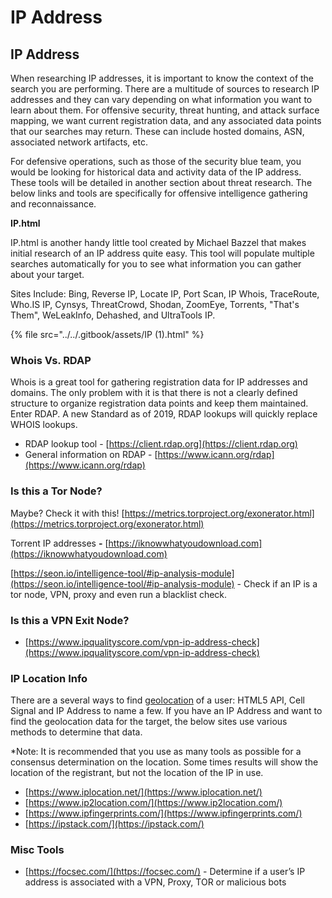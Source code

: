 # IP Address

## **IP Address**

When researching IP addresses, it is important to know the context of the search you are performing. There are a multitude of sources to research IP addresses and they can vary depending on what information you want to learn about them. For offensive security, threat hunting, and attack surface mapping, we want current registration data, and any associated data points that our searches may return. These can include hosted domains, ASN, associated network artifacts, etc.

For defensive operations, such as those of the security blue team, you would be looking for historical data and activity data of the IP address. These tools will be detailed in another section about threat research. The below links and tools are specifically for offensive intelligence gathering and reconnaissance.&#x20;

**IP.html**

IP.html is another handy little tool created by Michael Bazzel that makes initial research of an IP address quite easy. This tool will populate multiple searches automatically for you to see what information you can gather about your target.&#x20;

Sites Include: Bing, Reverse IP, Locate IP, Port Scan, IP Whois, TraceRoute, Who.IS IP, Cynsys, ThreatCrowd, Shodan, ZoomEye, Torrents, "That's Them", WeLeakInfo, Dehashed, and UltraTools IP.

{% file src="../../.gitbook/assets/IP (1).html" %}



### **Whois Vs. RDAP**

Whois is a great tool for gathering registration data for IP addresses and domains. The only problem with it is that there is not a clearly defined structure to organize registration data points and keep them maintained. Enter RDAP. A new Standard as of 2019, RDAP lookups will quickly replace WHOIS lookups.&#x20;

* RDAP lookup tool - [https://client.rdap.org](https://client.rdap.org)
* General information on RDAP - [https://www.icann.org/rdap](https://www.icann.org/rdap)

### **Is this a Tor Node?**  &#x20;

Maybe? Check it with this! [https://metrics.torproject.org/exonerator.html](https://metrics.torproject.org/exonerator.html)

Torrent IP addresses **-**  [https://iknowwhatyoudownload.com](https://iknowwhatyoudownload.com)

[https://seon.io/intelligence-tool/#ip-analysis-module](https://seon.io/intelligence-tool/#ip-analysis-module) - Check if an IP is a tor node, VPN, proxy and even run a blacklist check.

### Is this a VPN Exit Node?

* [https://www.ipqualityscore.com/vpn-ip-address-check](https://www.ipqualityscore.com/vpn-ip-address-check)

### **IP Location Info**

&#x20;There are a several ways to find [geolocation](https://www.iplocation.net/geolocation) of a user: HTML5 API, Cell Signal and IP Address to name a few. If you have an IP Address and want to find the geolocation data for the target, the below sites use various methods to determine that data.

\*Note: It is recommended that you use as many tools as possible for a consensus determination on the location. Some times results will show the location of the registrant, but not the location of the IP in use.

* [https://www.iplocation.net/](https://www.iplocation.net/)
* [https://www.ip2location.com/](https://www.ip2location.com/)
* [https://www.ipfingerprints.com/](https://www.ipfingerprints.com/)
* [https://ipstack.com/](https://ipstack.com/)

### Misc Tools

* [https://focsec.com/](https://focsec.com/) - Determine if a user’s IP address is associated with a VPN, Proxy, TOR or malicious bots
